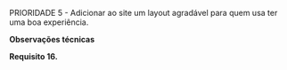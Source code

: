 PRIORIDADE 5 - Adicionar ao site um layout agradável para quem usa ter uma boa experiência.

**Observações técnicas**

**Requisito 16.**
